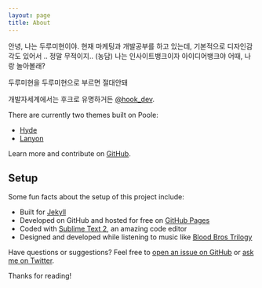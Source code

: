 ```yaml
---
layout: page
title: About
---
```


<p class="message">
  안녕, 나는 두루미현이야.
    현재 마케팅과 개발공부를 하고 있는데, 기본적으로 디자인감각도 있어서 .. 정말 무적이지..
    (농담)
    나는 인사이트뱅크이자 아이디어뱅크야
    어때, 나랑 놀아볼래?
</p>

두루미현을 두루미현으로 부르면 절대안돼

개발자세계에서는 후크로 유명하거든  [@hook_dev](https://instagram.com/hook_dev).

There are currently two themes built on Poole:

* [Hyde](http://hyde.getpoole.com)
* [Lanyon](http://lanyon.getpoole.com)

Learn more and contribute on [GitHub](https://github.com/poole).

## Setup

Some fun facts about the setup of this project include:

* Built for [Jekyll](http://jekyllrb.com)
* Developed on GitHub and hosted for free on [GitHub Pages](https://pages.github.com)
* Coded with [Sublime Text 2](http://sublimetext.com), an amazing code editor
* Designed and developed while listening to music like [Blood Bros Trilogy](https://soundcloud.com/maddecent/sets/blood-bros-series)

Have questions or suggestions? Feel free to [open an issue on GitHub](https://github.com/poole/issues/new) or [ask me on Twitter](https://twitter.com/mdo).

Thanks for reading!
